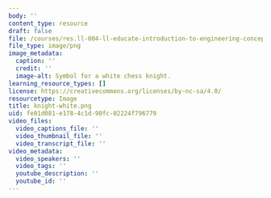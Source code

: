 ```yaml
---
body: ''
content_type: resource
draft: false
file: /courses/res.ll-004-ll-educate-introduction-to-engineering-concepts-spring-2022/knight-white.png
file_type: image/png
image_metadata:
  caption: ''
  credit: ''
  image-alt: Symbol for a white chess knight.
learning_resource_types: []
license: https://creativecommons.org/licenses/by-nc-sa/4.0/
resourcetype: Image
title: knight-white.png
uid: fe01d081-e178-4c1d-90fc-02224f796779
video_files:
  video_captions_file: ''
  video_thumbnail_file: ''
  video_transcript_file: ''
video_metadata:
  video_speakers: ''
  video_tags: ''
  youtube_description: ''
  youtube_id: ''
---
```

